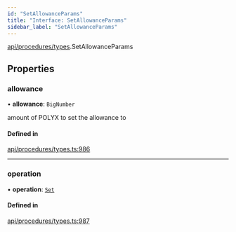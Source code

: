 ```yaml
---
id: "SetAllowanceParams"
title: "Interface: SetAllowanceParams"
sidebar_label: "SetAllowanceParams"
---
```


[api/procedures/types](../../../../../modules/API/Procedures/Types/Types.md).SetAllowanceParams

## Properties

### allowance

• **allowance**: `BigNumber`

amount of POLYX to set the allowance to

#### Defined in

[api/procedures/types.ts:986](https://github.com/PolymeshAssociation/polymesh-sdk/blob/2c78f6c34/src/api/procedures/types.ts#L986)

___

### operation

• **operation**: [`Set`](../../../../../enums/API/Procedures/Types/AllowanceOperation/AllowanceOperation.md#set)

#### Defined in

[api/procedures/types.ts:987](https://github.com/PolymeshAssociation/polymesh-sdk/blob/2c78f6c34/src/api/procedures/types.ts#L987)
